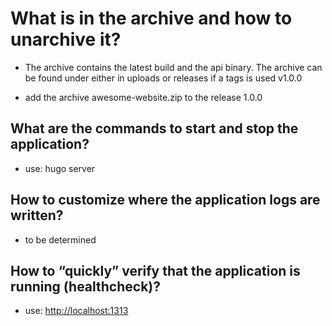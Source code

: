 # What is in the archive and how to unarchive it?

* The archive contains the latest build and the api binary. The archive can be
found under either in uploads or releases if a tags is used v1.0.0

* add the archive awesome-website.zip to the release 1.0.0

## What are the commands to start and stop the application?

* use: hugo server

## How to customize where the application logs are written?

* to be determined

## How to “quickly” verify that the application is running (healthcheck)?

* use: <http://localhost:1313>
